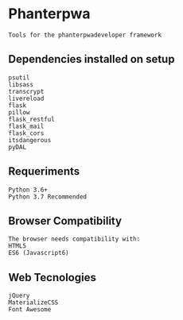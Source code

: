 # Phanterpwa
    Tools for the phanterpwadeveloper framework

## Dependencies installed on setup

    psutil
    libsass
    transcrypt
    livereload
    flask
    pillow
    flask_restful
    flask_mail
    flask_cors
    itsdangerous
    pyDAL

## Requeriments
    Python 3.6+
    Python 3.7 Recommended

## Browser Compatibility
    The browser needs compatibility with:
    HTML5
    ES6 (Javascript6)

## Web Tecnologies
    jQuery
    MaterializeCSS
    Font Awesome
